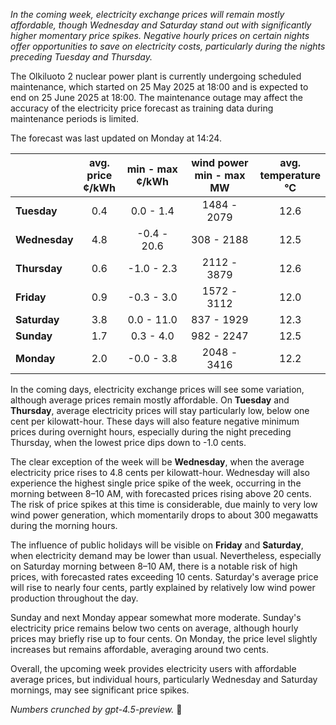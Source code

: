 *In the coming week, electricity exchange prices will remain mostly affordable, though Wednesday and Saturday stand out with significantly higher momentary price spikes. Negative hourly prices on certain nights offer opportunities to save on electricity costs, particularly during the nights preceding Tuesday and Thursday.*

The Olkiluoto 2 nuclear power plant is currently undergoing scheduled maintenance, which started on 25 May 2025 at 18:00 and is expected to end on 25 June 2025 at 18:00. The maintenance outage may affect the accuracy of the electricity price forecast as training data during maintenance periods is limited.

The forecast was last updated on Monday at 14:24.

|              | avg.<br>price<br>¢/kWh | min - max<br>¢/kWh | wind power<br>min - max<br>MW | avg.<br>temperature<br>°C |
|:-------------|:----------------------:|:------------------:|:-----------------------------:|:-------------------------:|
| **Tuesday**  |          0.4           |     0.0 - 1.4      |          1484 - 2079          |           12.6            |
| **Wednesday**|          4.8           |    -0.4 - 20.6     |           308 - 2188          |           12.5            |
| **Thursday** |          0.6           |    -1.0 - 2.3      |          2112 - 3879          |           12.6            |
| **Friday**   |          0.9           |    -0.3 - 3.0      |          1572 - 3112          |           12.0            |
| **Saturday** |          3.8           |     0.0 - 11.0     |           837 - 1929          |           12.3            |
| **Sunday**   |          1.7           |     0.3 - 4.0      |           982 - 2247          |           12.5            |
| **Monday**   |          2.0           |    -0.0 - 3.8      |          2048 - 3416          |           12.2            |

In the coming days, electricity exchange prices will see some variation, although average prices remain mostly affordable. On **Tuesday** and **Thursday**, average electricity prices will stay particularly low, below one cent per kilowatt-hour. These days will also feature negative minimum prices during overnight hours, especially during the night preceding Thursday, when the lowest price dips down to -1.0 cents.

The clear exception of the week will be **Wednesday**, when the average electricity price rises to 4.8 cents per kilowatt-hour. Wednesday will also experience the highest single price spike of the week, occurring in the morning between 8–10 AM, with forecasted prices rising above 20 cents. The risk of price spikes at this time is considerable, due mainly to very low wind power generation, which momentarily drops to about 300 megawatts during the morning hours.

The influence of public holidays will be visible on **Friday** and **Saturday**, when electricity demand may be lower than usual. Nevertheless, especially on Saturday morning between 8–10 AM, there is a notable risk of high prices, with forecasted rates exceeding 10 cents. Saturday's average price will rise to nearly four cents, partly explained by relatively low wind power production throughout the day.

Sunday and next Monday appear somewhat more moderate. Sunday's electricity price remains below two cents on average, although hourly prices may briefly rise up to four cents. On Monday, the price level slightly increases but remains affordable, averaging around two cents.

Overall, the upcoming week provides electricity users with affordable average prices, but individual hours, particularly Wednesday and Saturday mornings, may see significant price spikes.

*Numbers crunched by gpt-4.5-preview.* 🔌
